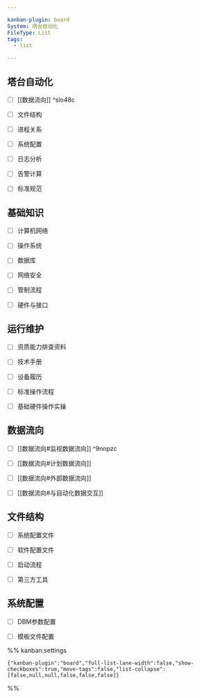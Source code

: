 ```yaml
---

kanban-plugin: board
System: 塔台自动化
FileType: List
tags:
  - list

---
```


## 塔台自动化

- [ ] [[数据流向]] ^slo48c
- [ ] 文件结构
- [ ] 进程关系
- [ ] 系统配置
- [ ] 日志分析
- [ ] 告警计算
- [ ] 标准规范


## 基础知识

- [ ] 计算机网络
- [ ] 操作系统
- [ ] 数据库
- [ ] 网络安全
- [ ] 管制流程
- [ ] 硬件与接口


## 运行维护

- [ ] 资质能力排查资料
- [ ] 技术手册
- [ ] 设备履历
- [ ] 标准操作流程
- [ ] 基础硬件操作实操


## 数据流向

- [ ] [[数据流向#监视数据流向]] ^9nnpzc
- [ ] [[数据流向#计划数据流向]]
- [ ] [[数据流向#外部数据流向]]
- [ ] [[数据流向#与自动化数据交互]]


## 文件结构

- [ ] 系统配置文件
- [ ] 软件配置文件
- [ ] 启动流程
- [ ] 第三方工具


## 系统配置

- [ ] DBM参数配置
- [ ] 模板文件配置




%% kanban:settings
```
{"kanban-plugin":"board","full-list-lane-width":false,"show-checkboxes":true,"move-tags":false,"list-collapse":[false,null,null,false,false,false]}
```
%%